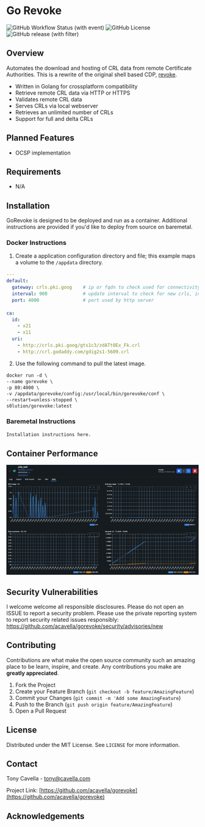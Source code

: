 # Go Revoke

<!-- PROJECT SHIELDS -->
![GitHub Workflow Status (with event)](https://img.shields.io/github/actions/workflow/status/acavella/gorevoke/gorelease.yml)
![GitHub License](https://img.shields.io/github/license/acavella/gorevoke)
![GitHub release (with filter)](https://img.shields.io/github/v/release/acavella/gorevoke)

## Overview

Automates the download and hosting of CRL data from remote Certificate Authorities. This is a rewrite of the original shell based CDP, [revoke](https://github.com/acavella/revoke).

- Written in Golang for crossplatform compatibility
- Retrieve remote CRL data via HTTP or HTTPS
- Validates remote CRL data
- Serves CRLs via local webserver
- Retrieves an unlimited number of CRLs
- Support for full and delta CRLs

## Planned Features

- OCSP implementation

## Requirements
- N/A

## Installation

GoRevoke is designed to be deployed and run as a container. Additional instructions are provided if you'd like to deploy from source on baremetal.

### Docker Instructions

1. Create a application configuration directory and file; this example maps a volume to the `/appdata` directory.
```Yaml
---
default:
  gateway: crls.pki.goog    # ip or fqdn to check used for connectivity checks
  interval: 900             # update interval to check for new crls, in seconds
  port: 4000                # port used by http server

ca:
  id: 
    - x21
    - x11
  uri: 
    - http://crls.pki.goog/gts1c3/zdATt0Ex_Fk.crl
    - http://crl.godaddy.com/gdig2s1-5609.crl
```
2. Use the following command to pull the latest image.
```Shell
docker run -d \
--name gorevoke \
-p 80:4000 \
-v /appdata/gorevoke/config:/usr/local/bin/gorevoke/conf \
--restart=unless-stopped \
s0lution/gorevoke:latest
```

### Baremetal Instructions

```Text
Installation instructions here.
```

## Container Performance
![Docker Container Performance](assets/docker-stats.png)

## Security Vulnerabilities

I welcome welcome all responsible disclosures. Please do not open an ISSUE to report a security problem. Please use the private reporting system to report security related issues responsibly: https://github.com/acavella/gorevoke/security/advisories/new

## Contributing

Contributions are what make the open source community such an amazing place to be learn, inspire, and create. Any contributions you make are **greatly appreciated**.

1. Fork the Project
2. Create your Feature Branch (`git checkout -b feature/AmazingFeature`)
3. Commit your Changes (`git commit -m 'Add some AmazingFeature`)
4. Push to the Branch (`git push origin feature/AmazingFeature`)
5. Open a Pull Request

## License

Distributed under the MIT License. See `LICENSE` for more information.

## Contact

Tony Cavella - tony@cavella.com

Project Link: [https://github.com/acavella/gorevoke](https://github.com/acavella/gorevoke)

<!-- ACKNOWLEDGEMENTS -->
## Acknowledgements


